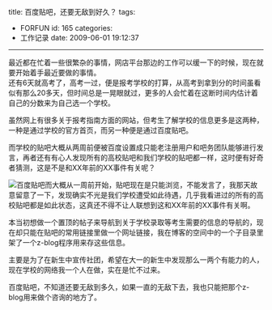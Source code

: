 title: 百度贴吧，还要无敌到好久？
tags:
  - FORFUN
id: 165
categories:
  - 工作记录
date: 2009-06-01 19:12:37
---

<div class="mceTemp">最近都在忙着一些很繁杂的事情，网店平台那边的工作可以缓一下的时候，现在就要开始着手最近要做的事情。</div>
还有6天就高考了，高考一过，便是报考学校的打算，从高考到拿到分的时间虽看似有那么20多天，但时间总是一晃眼就过，更多的人会忙着在这断时间内估计着自己的分数来为自己选一个学校。

虽然网上有很多关于报考指南方面的网站，但考生了解学校的信息更多是这两种，一种是通过学校的官方首页，而另一种便是通过百度贴吧。

而学校的贴吧大概从两周前便被百度设置成只能老注册用户和吧务团队能够进行发言，再者还有有心人发现所有的高校贴吧和我们学校的贴吧都一样，这时便有好奇者猜测，这是不是和XX年前的XX事件有关呢？

![百度贴吧](http://blog.liuyixi.com/wp-content/uploads/2009/06/e799bee5baa6.jpg "百度贴吧")而大概从一周前开始，贴吧现在是只能浏览，不能发言了，我那天故意留意了一下，发现确实不光是我们学校遭受如此待遇，几乎我看进过的所有的高校贴吧都是如此状态，这真还不得不让人联想到这和XX年前的XX事件有关啊。

本当初想做一个置顶的帖子来导航到关于学校录取等考生需要的信息的导航的，现在却只能在贴吧的常用链接里做一个网址链接，我在博客的空间中的一个子目录里架了一个z-blog程序用来存这些信息。

主要是为了在新生中宣传社团，希望在大一的新生中发现那么一两个有能力的人，现在学校的网络我一个人在做，实在是忙不过来。

百度贴吧，不知道还要无敌到多久，如果一直的无敌下去，我也只能把那个z-blog用来做个咨询的地方了。
